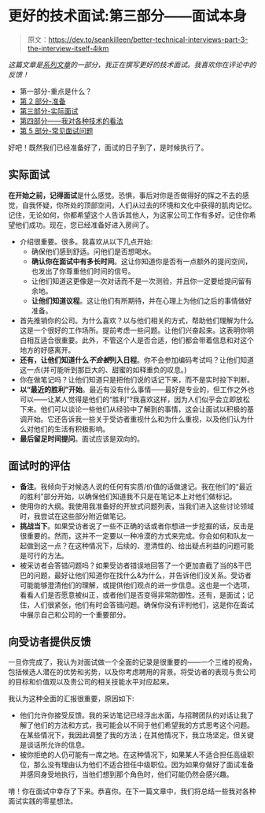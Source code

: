 # 更好的技术面试:第三部分——面试本身

> 原文：<https://dev.to/seankilleen/better-technical-interviews-part-3-the-interview-itself-4ikm>

*这篇文章是[系列文章](https://seankilleen.com/2019/09/better-technical-interviews-part-1-whats-the-point/)的一部分，我正在撰写更好的技术面试。我喜欢你在评论中的反馈！*

*   第一部分-重点是什么？
*   [第 2 部分-准备](https://seankilleen.com/2019/09/better-technical-interviews-part-2-preparation/)
*   [第三部分-实际面试](https://seankilleen.com/2019/09/better-technical-interviews-part-3-the-interview-itself/)
*   [第四部分——我对各种技术的看法](https://seankilleen.com/2019/09/better-technical-interviews-part-4-my-opinions-on-various-techniques/)
*   [第 5 部分-常见面试问题](https://seankilleen.com/2019/10/better-technical-interviews-part-5-common-questions/)

好吧！既然我们已经准备好了，面试的日子到了，是时候执行了。

## 实际面试

**在开始之前，记得面试**是什么感觉。恐惧，事后对你是否做得好的挥之不去的感觉，自我怀疑，你所处的顶部空间，人们从过去的环境和文化中获得的肌肉记忆。记住，无论如何，你都希望这个人告诉其他人，为这家公司工作有多好。记住你希望他们成功。现在，您已经准备好进入房间了。

*   介绍很重要。很多。我喜欢从以下几点开始:
    *   确保他们感到舒适。问他们是否想喝水。
    *   **确认你在面试中有多长时间**。这让你知道你是否有一点额外的提问空间，也发出了你尊重他们时间的信号。
    *   让他们知道这更像是一次对话而不是一次测验，并且你一定要给提问留有余地。
    *   **让他们知道议程**。这让他们有所期待，并在心理上为他们之后的事情做好准备。
*   首先推销你的公司。为什么喜欢？以与他们相关的方式，帮助他们理解为什么这是一个很好的工作场所。提前考虑一些问题。让他们兴奋起来。这表明你明白相互适合很重要。此外，不管这个人是否合适，他们都会带着信息和对这个地方的好感离开。
*   **还有，让他们知道什么*不会被*列入日程**。你不会参加编码考试吗？让他们知道这一点(并可能听到那巨大的、甜蜜的如释重负的叹息。)
*   你在做笔记吗？让他们知道只是把他们说的话记下来，而不是实时投下判断。
*   **以“最近的胜利”开始**。最近有没有什么事情——最好是专业的，但工作之外也可以——让某人觉得是他们的“胜利”?我喜欢这样，因为人们似乎会立即放松下来。他们可以谈论一些他们从经验中了解到的事情，这会让面试以积极的基调开始。它还告诉我一些关于受访者重视什么和为什么重视，以及他们认为什么对他们的生活有积极影响。
*   **最后留足时间提问**。面试应该是双向的。

## 面试时的评估

*   **备注**。我倾向于对候选人说的任何有实质/价值的话做速记。我在他们的“最近的胜利”部分开始，以确保他们知道我不只是在笔记本上对他们做标记。
*   使用你的大纲。我使用我准备好的开放式问题列表，当我们进入这些讨论领域时，我尝试在这些部分附近做笔记。
*   **挑战当下**。如果受访者说了一些不正确的话或者你想进一步挖掘的话，反击是很重要的。然而，这并不一定要以一种冷漠的方式来完成。你会如何和队友一起做到这一点？在这种情况下，后续的、澄清性的、给出疑点利益的问题可能是可行的方法。
*   被采访者会答错问题吗？如果受访者错误地回答了一个更加直截了当的&干巴巴的问题，最好让他们知道你在找什么&为什么，并告诉他们没关系。受访者可能能够澄清他们的理解，或提供他们观点的进一步信息。这也是一个选项，看看人们是否愿意被纠正，或者他们是否变得非常防御性。还有，是面试；记住，人们很紧张，他们有时会答错问题。确保你没有评判他们，这是你在面试中展示自己和公司的一个重要部分。

## 向受访者提供反馈

一旦你完成了，我认为对面试做一个全面的记录是很重要的——一个三维的视角，包括候选人潜在的优势和劣势，以及你考虑聘用的背景。将受访者的表现与贵公司的目标和价值观以及贵公司的相关技能水平对应起来。

我认为这种全面的汇报很重要，原因如下:

*   他们允许你接受反馈。我的采访笔记已经浮出水面，与招聘团队的对话让我了解了他们的方法和方式，我可能会以不同于他们希望我的方式思考这个问题。在某些情况下，我因此调整了我的方法；在其他情况下，我立场坚定。但关键是谈话所允许的信息。
*   被你拒绝的人仍可能有一席之地。在这种情况下，如果某人不适合担任高级职位，那么没有理由认为他们不适合担任中级职位。因为如果你做好了面试准备并感同身受地执行，当他们想到那个角色时，他们可能仍然会感兴趣。

唷！你在面试中幸存了下来。恭喜你。在下一篇文章中，我们将总结一些我对各种面试实践的零星想法。